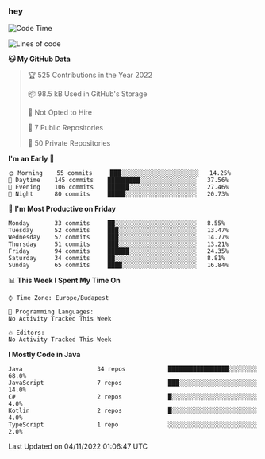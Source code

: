 ### hey

<!--START_SECTION:waka-->
![Code Time](http://img.shields.io/badge/Code%20Time-801%20hrs%2035%20mins-blue)

![Lines of code](https://img.shields.io/badge/From%20Hello%20World%20I%27ve%20Written-480%20Thousand%20lines%20of%20code-blue)

**🐱 My GitHub Data** 

> 🏆 525 Contributions in the Year 2022
 > 
> 📦 98.5 kB Used in GitHub's Storage 
 > 
> 🚫 Not Opted to Hire
 > 
> 📜 7 Public Repositories 
 > 
> 🔑 50 Private Repositories  
 > 
**I'm an Early 🐤** 

```text
🌞 Morning    55 commits     ███░░░░░░░░░░░░░░░░░░░░░░   14.25% 
🌆 Daytime    145 commits    █████████░░░░░░░░░░░░░░░░   37.56% 
🌃 Evening    106 commits    ██████░░░░░░░░░░░░░░░░░░░   27.46% 
🌙 Night      80 commits     █████░░░░░░░░░░░░░░░░░░░░   20.73%

```
📅 **I'm Most Productive on Friday** 

```text
Monday       33 commits     ██░░░░░░░░░░░░░░░░░░░░░░░   8.55% 
Tuesday      52 commits     ███░░░░░░░░░░░░░░░░░░░░░░   13.47% 
Wednesday    57 commits     ███░░░░░░░░░░░░░░░░░░░░░░   14.77% 
Thursday     51 commits     ███░░░░░░░░░░░░░░░░░░░░░░   13.21% 
Friday       94 commits     ██████░░░░░░░░░░░░░░░░░░░   24.35% 
Saturday     34 commits     ██░░░░░░░░░░░░░░░░░░░░░░░   8.81% 
Sunday       65 commits     ████░░░░░░░░░░░░░░░░░░░░░   16.84%

```


📊 **This Week I Spent My Time On** 

```text
⌚︎ Time Zone: Europe/Budapest

💬 Programming Languages: 
No Activity Tracked This Week

🔥 Editors: 
No Activity Tracked This Week

```

**I Mostly Code in Java** 

```text
Java                     34 repos            █████████████████░░░░░░░░   68.0% 
JavaScript               7 repos             ███░░░░░░░░░░░░░░░░░░░░░░   14.0% 
C#                       2 repos             █░░░░░░░░░░░░░░░░░░░░░░░░   4.0% 
Kotlin                   2 repos             █░░░░░░░░░░░░░░░░░░░░░░░░   4.0% 
TypeScript               1 repo              ░░░░░░░░░░░░░░░░░░░░░░░░░   2.0%

```



 Last Updated on 04/11/2022 01:06:47 UTC
<!--END_SECTION:waka-->

